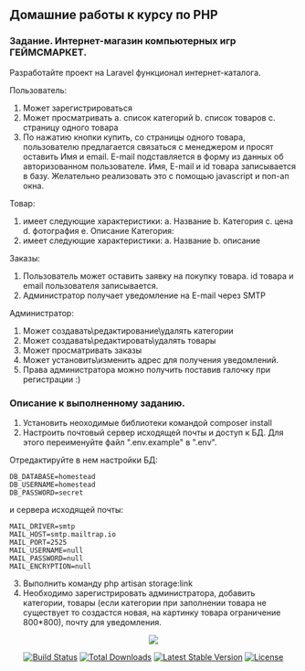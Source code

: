## Домашние работы к курсу по PHP
### Задание. Интернет-магазин компьютерных игр ГЕЙМСМАРКЕТ.
Разработайте проект на Laravel функционал интернет-каталога. 
 
Пользователь: 
1. Может зарегистрироваться 
2. Может просматривать 
  a. список категорий 
  b. список товаров 
  c. страницу одного товара 
3. По нажатию кнопки купить, со страницы одного товара, пользователю предлагается связаться с менеджером и просят оставить Имя и email. E-mail 
подставляется в форму из данных об авторизованном пользователе. Имя, E-mail и id товара записывается в базу. Желательно реализовать это с помощью javascript и поп-ап окна. 
 
Товар: 
1. имеет следующие характеристики: 
  a. Название 
  b. Категория 
  c. цена 
  d. фотография 
  e. Описание 
Категория: 
1. имеет следующие характеристики: 
  a. Название 
  b. описание 
 
Заказы: 
1. Пользователь может оставить заявку на покупку товара. id товара и email пользователя записывается. 
2. Администратор получает уведомление на E-mail через SMTP 
 
Администратор: 
1. Может создавать\редактирование\удалять категории 
2. Может создавать\редактировать\удалять товары 
3. Может просматривать заказы 
4. Может установить\изменить адрес для получения уведомлений. 
5. Права администратора можно получить поставив галочку при регистрации :) 

### Описание к выполненному заданию.
1. Установить неоходимые библиотеки командой composer install
2. Настроить почтовый сервер исходящей почты и доступ к БД. Для этого переименуйте файл ".env.example" в ".env".

Отредактируйте в нем настройки БД:
```
DB_DATABASE=homestead
DB_USERNAME=homestead
DB_PASSWORD=secret
```
и сервера исходящей почты:
```
MAIL_DRIVER=smtp
MAIL_HOST=smtp.mailtrap.io
MAIL_PORT=2525
MAIL_USERNAME=null
MAIL_PASSWORD=null
MAIL_ENCRYPTION=null
```
3. Выполнить команду php artisan storage:link
4. Необходимо зарегистрировать администратора, добавить категории, товары (если категории при заполнении товара не существует то создастся новая, на картинку товара ограничение 800*800), почту для уведомления.

<p align="center"><img src="https://laravel.com/assets/img/components/logo-laravel.svg"></p>

<p align="center">
<a href="https://travis-ci.org/laravel/framework"><img src="https://travis-ci.org/laravel/framework.svg" alt="Build Status"></a>
<a href="https://packagist.org/packages/laravel/framework"><img src="https://poser.pugx.org/laravel/framework/d/total.svg" alt="Total Downloads"></a>
<a href="https://packagist.org/packages/laravel/framework"><img src="https://poser.pugx.org/laravel/framework/v/stable.svg" alt="Latest Stable Version"></a>
<a href="https://packagist.org/packages/laravel/framework"><img src="https://poser.pugx.org/laravel/framework/license.svg" alt="License"></a>
</p>
